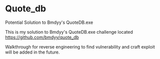 # Quote_db
Potential Solution to Bmdyy's QuoteDB.exe

This is my solution to Bmdyy's QuoteDB.exe challenge located https://github.com/bmdyy/quote_db

Walkthrough for reverse engineering to find vulnerability and craft exploit will be added in the future.
